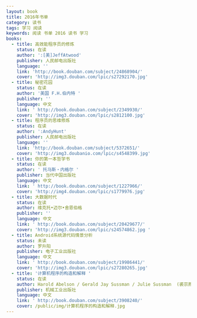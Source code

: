 ```yaml
---
layout: book
title: 2016年书单
category: 读书
tags: 学习 阅读
keywords: 阅读 书单 2016 读书 学习
books:
  - title: 高效能程序员的修炼
    status: 在读
    author: ':[美]JeffAtwood'
    publisher: 人民邮电出版社
    language: ''
    link: 'http://book.douban.com/subject/24868904/'
    cover: 'http://img3.douban.com/lpic/s27292170.jpg'
  - title: 秘密花园
    status: 在读
    author: '美国 F.H.伯内特 '
    publisher: ''
    language: 中文
    link: ' http://book.douban.com/subject/2349930/'
    cover: 'http://img3.douban.com/lpic/s2812100.jpg'
  - title: 程序员的思维修炼
    status: 在读
    author: ':AndyHunt'
    publisher: 人民邮电出版社
    language: ''
    link: 'http://book.douban.com/subject/5372651/'
    cover: 'http://img3.doubanio.com/lpic/s4548399.jpg'
  - title: 你的第一本哲学书
    status: 在读
    author: ' 托马斯・内格尔 '
    publisher: 当代中国出版社
    language: 中文
    link: ' http://book.douban.com/subject/1227966/'
    cover: 'http://img4.douban.com/lpic/s1779976.jpg'
  - title: 大数据时代
    status: 在读
    author: 维克托•迈尔•舍恩伯格
    publisher: ''
    language: 中文
    link: ' http://book.douban.com/subject/20429677/'
    cover: 'http://img3.douban.com/lpic/s24574862.jpg '
  - title: Android系统源代码情景分析
    status: 未读
    author: 罗升阳
    publisher: 电子工业出版社
    language: 中文
    link: ' http://book.douban.com/subject/19986441/'
    cover: 'http://img3.douban.com/lpic/s27280265.jpg'
  - title: '计算机程序的构造和解释 '
    status: 在读
    author: Harold Abelson / Gerald Jay Sussman / Julie Sussman  (裘宗燕  译)
    publisher: 机械工业出版社
    language: 中文
    link: ' http://book.douban.com/subject/3908240/'
    cover: /public/img/计算机程序的构造和解释.jpg
---
```

